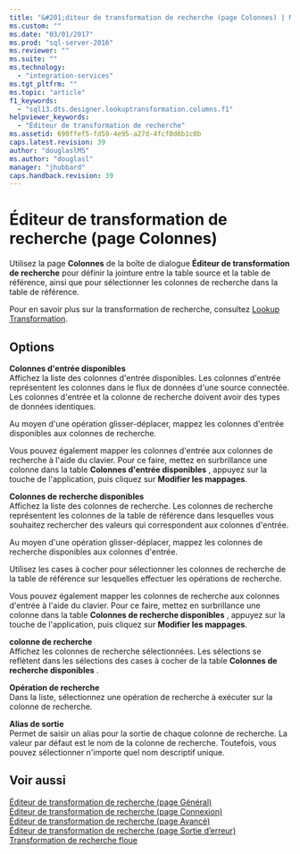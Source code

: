 ```yaml
---
title: "&#201;diteur de transformation de recherche (page Colonnes) | Microsoft Docs"
ms.custom: ""
ms.date: "03/01/2017"
ms.prod: "sql-server-2016"
ms.reviewer: ""
ms.suite: ""
ms.technology: 
  - "integration-services"
ms.tgt_pltfrm: ""
ms.topic: "article"
f1_keywords: 
  - "sql13.dts.designer.lookuptransformation.columns.f1"
helpviewer_keywords: 
  - "Éditeur de transformation de recherche"
ms.assetid: 690ffef5-fd59-4e95-a27d-4fcf0d6b1c0b
caps.latest.revision: 39
author: "douglaslMS"
ms.author: "douglasl"
manager: "jhubbard"
caps.handback.revision: 39
---
```

# &#201;diteur de transformation de recherche (page Colonnes)
  Utilisez la page **Colonnes** de la boîte de dialogue **Éditeur de transformation de recherche** pour définir la jointure entre la table source et la table de référence, ainsi que pour sélectionner les colonnes de recherche dans la table de référence.  
  
 Pour en savoir plus sur la transformation de recherche, consultez [Lookup Transformation](../../../integration-services/data-flow/transformations/lookup-transformation.md).  
  
## Options  
 **Colonnes d'entrée disponibles**  
 Affichez la liste des colonnes d'entrée disponibles. Les colonnes d'entrée représentent les colonnes dans le flux de données d'une source connectée. Les colonnes d'entrée et la colonne de recherche doivent avoir des types de données identiques.  
  
 Au moyen d'une opération glisser-déplacer, mappez les colonnes d'entrée disponibles aux colonnes de recherche.  
  
 Vous pouvez également mapper les colonnes d'entrée aux colonnes de recherche à l'aide du clavier. Pour ce faire, mettez en surbrillance une colonne dans la table **Colonnes d'entrée disponibles** , appuyez sur la touche de l'application, puis cliquez sur **Modifier les mappages**.  
  
 **Colonnes de recherche disponibles**  
 Affichez la liste des colonnes de recherche. Les colonnes de recherche représentent les colonnes de la table de référence dans lesquelles vous souhaitez rechercher des valeurs qui correspondent aux colonnes d'entrée.  
  
 Au moyen d'une opération glisser-déplacer, mappez les colonnes de recherche disponibles aux colonnes d'entrée.  
  
 Utilisez les cases à cocher pour sélectionner les colonnes de recherche de la table de référence sur lesquelles effectuer les opérations de recherche.  
  
 Vous pouvez également mapper les colonnes de recherche aux colonnes d'entrée à l'aide du clavier. Pour ce faire, mettez en surbrillance une colonne dans la table **Colonnes de recherche disponibles** , appuyez sur la touche de l'application, puis cliquez sur **Modifier les mappages**.  
  
 **colonne de recherche**  
 Affichez les colonnes de recherche sélectionnées. Les sélections se reflètent dans les sélections des cases à cocher de la table **Colonnes de recherche disponibles** .  
  
 **Opération de recherche**  
 Dans la liste, sélectionnez une opération de recherche à exécuter sur la colonne de recherche.  
  
 **Alias de sortie**  
 Permet de saisir un alias pour la sortie de chaque colonne de recherche. La valeur par défaut est le nom de la colonne de recherche. Toutefois, vous pouvez sélectionner n'importe quel nom descriptif unique.  
  
## Voir aussi  
 [Éditeur de transformation de recherche &#40;page Général&#41;](../../../integration-services/data-flow/transformations/lookup-transformation-editor-general-page.md)   
 [Éditeur de transformation de recherche &#40;page Connexion&#41;](../../../integration-services/data-flow/transformations/lookup-transformation-editor-connection-page.md)   
 [Éditeur de transformation de recherche &#40;page Avancé&#41;](../../../integration-services/data-flow/transformations/lookup-transformation-editor-advanced-page.md)   
 [Éditeur de transformation de recherche &#40;page Sortie d’erreur&#41;](../../../integration-services/data-flow/transformations/lookup-transformation-editor-error-output-page.md)   
 [Transformation de recherche floue](../../../integration-services/data-flow/transformations/fuzzy-lookup-transformation.md)  
  
  